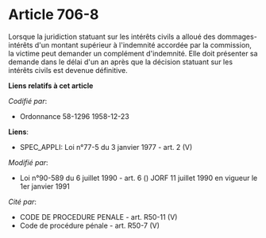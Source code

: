 # Article 706-8

Lorsque la juridiction statuant sur les intérêts civils a alloué des dommages-intérêts d'un montant supérieur à l'indemnité
accordée par la commission, la victime peut demander un complément d'indemnité. Elle doit présenter sa demande dans le délai
d'un an après que la décision statuant sur les intérêts civils est devenue définitive.

**Liens relatifs à cet article**

_Codifié par_:

  - Ordonnance 58-1296 1958-12-23

**Liens**:

  - SPEC_APPLI: Loi n°77-5 du 3 janvier 1977 - art. 2 (V)

_Modifié par_:

  - Loi n°90-589 du 6 juillet 1990 - art. 6 () JORF 11 juillet 1990 en vigueur le 1er janvier 1991

_Cité par_:

  - CODE DE PROCEDURE PENALE - art. R50-11 (V)
  - Code de procédure pénale - art. R50-7 (V)
